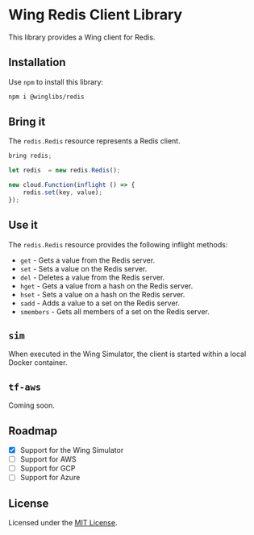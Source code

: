 # Wing Redis Client Library

This library provides a Wing client for Redis.

## Installation

Use `npm` to install this library:

```sh
npm i @winglibs/redis
```

## Bring it

The `redis.Redis` resource represents a Redis client.

```js
bring redis;

let redis  = new redis.Redis();

new cloud.Function(inflight () => {
    redis.set(key, value);
});
```

## Use it

The `redis.Redis` resource provides the following inflight methods:

* `get` - Gets a value from the Redis server.
* `set` - Sets a value on the Redis server.
* `del` - Deletes a value from the Redis server.
* `hget` - Gets a value from a hash on the Redis server.
* `hset` - Sets a value on a hash on the Redis server.
* `sadd` - Adds a value to a set on the Redis server.
* `smembers` - Gets all members of a set on the Redis server.


## `sim`

When executed in the Wing Simulator, the client is started within a local Docker container.

## `tf-aws`

Coming soon.

## Roadmap

* [x] Support for the Wing Simulator
* [ ] Support for AWS
* [ ] Support for GCP
* [ ] Support for Azure

## License

Licensed under the [MIT License](../LICENSE).